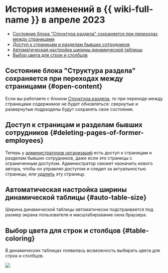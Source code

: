# История изменений в {{ wiki-full-name }} в апреле 2023

* [Состояние блока "Структура раздела" сохраняется при переходах между страницами](#open-content)
* [Доступ к страницам и разделам бывших сотрудников](#deleting-pages-of-former-employees)
* [Автоматическая настройка ширины динамической таблицы](#auto-table-size)
* [Выбор цвета для строк и столбцов](#table-coloring)

## Состояние блока "Структура раздела" сохраняется при переходах между страницами {#open-content}

Если вы работаете с блоком [Структура раздела](../cluster-overview.md#toc), то при переходе между страницами содержимое не будет обновляться: свернутые и развернутые подразделы будут сохранять свое состояние.


## Доступ к страницам и разделам бывших сотрудников {#deleting-pages-of-former-employees}

Теперь у [администраторов организаций](../../organization/roles.md#service-roles) есть доступ к страницам и разделам бывших сотрудников, даже если это страницы с ограниченным доступом. Администратор сможет назначить нового автора, чтобы он управлял доступом и следил за актуальностью страницы, или [удалить](../delete-page.md) эту страницу.


## Автоматическая настройка ширины динамической таблицы {#auto-table-size}

Ширина динамической таблицы автоматически подстраивается под размер экрана пользователя и масштабирование окна браузера. 

## Выбор цвета для строк и столбцов {#table-coloring}

В динамических таблицах появилась возможность выбирать цвета для строк и столбцов.

![](../../_assets/wiki/table-coloring.png)